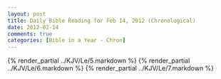 ```yaml
---
layout: post
title: Daily Bible Reading for Feb 14, 2012 (Chronological)
date: 2012-02-14
comments: true
categories: [Bible in a Year - Chron]
---
```

{% render_partial ../KJV/Le/5.markdown %}
{% render_partial ../KJV/Le/6.markdown %}
{% render_partial ../KJV/Le/7.markdown %}
